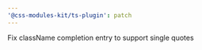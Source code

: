 ```yaml
---
'@css-modules-kit/ts-plugin': patch
---
```


Fix className completion entry to support single quotes
